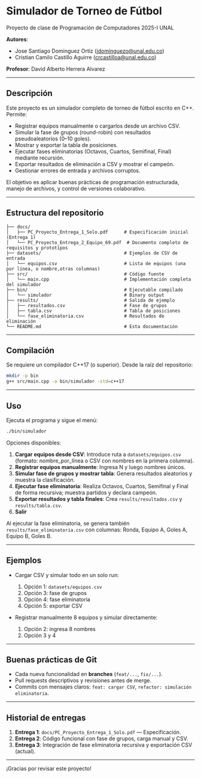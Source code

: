# Simulador de Torneo de Fútbol

Proyecto de clase de Programación de Computadores 2025-I UNAL

**Autores**:

* Jose Santiago Dominguez Ortiz ([jdominguezo@unal.edu.co](mailto:jdominguezo@unal.edu.co))
* Cristian Camilo Castillo Aguirre ([crcastilloa@unal.edu.co](mailto:crcastilloa@unal.edu.co))

**Profesor**: David Alberto Herrera Alvarez

---

## Descripción

Este proyecto es un simulador completo de torneo de fútbol escrito en C++. Permite:

* Registrar equipos manualmente o cargarlos desde un archivo CSV.
* Simular la fase de grupos (round-robin) con resultados pseudoaleatorios (0–10 goles).
* Mostrar y exportar la tabla de posiciones.
* Ejecutar fases eliminatorias (Octavos, Cuartos, Semifinal, Final) mediante recursión.
* Exportar resultados de eliminación a CSV y mostrar el campeón.
* Gestionar errores de entrada y archivos corruptos.

El objetivo es aplicar buenas prácticas de programación estructurada, manejo de archivos, y control de versiones colaborativo.

---

## Estructura del repositorio

```plaintext
├── docs/
│   ├── PC_Proyecto_Entrega_1_Solo.pdf      # Especificación inicial (Entrega 1)
│   └── PC_Proyecto_Entrega_2_Equipo_69.pdf  # Documento completo de requisitos y prototipos
├── datasets/                               # Ejemplos de CSV de entrada
│   └── equipos.csv                         # Lista de equipos (una por línea, o nombre,otras columnas)
├── src/                                    # Código fuente
│   └── main.cpp                            # Implementación completa del simulador
├── bin/                                    # Ejecutable compilado
│   └── simulador                           # Binary output
├── results/                                # Salida de ejemplo
│   ├── resultados.csv                      # Fase de grupos
│   ├── tabla.csv                           # Tabla de posiciones
│   └── fase_eliminatoria.csv               # Resultados de eliminación
└── README.md                               # Esta documentación
```

---

## Compilación

Se requiere un compilador C++17 (o superior). Desde la raíz del repositorio:

```bash
mkdir -p bin
g++ src/main.cpp -o bin/simulador -std=c++17
```

---

## Uso

Ejecuta el programa y sigue el menú:

```bash
./bin/simulador
```

Opciones disponibles:

1. **Cargar equipos desde CSV**: Introduce ruta a `datasets/equipos.csv` (formato: nombre\_por\_línea o CSV con nombres en la primera columna).
2. **Registrar equipos manualmente**: Ingresa N y luego nombres únicos.
3. **Simular fase de grupos y mostrar tabla**: Genera resultados aleatorios y muestra la clasificación.
4. **Ejecutar fase eliminatoria**: Realiza Octavos, Cuartos, Semifinal y Final de forma recursiva; muestra partidos y declara campeón.
5. **Exportar resultados y tabla finales**: Crea `results/resultados.csv` y `results/tabla.csv`.
6. **Salir**

Al ejecutar la fase eliminatoria, se genera también `results/fase_eliminatoria.csv` con columnas: Ronda, Equipo A, Goles A, Equipo B, Goles B.

---

## Ejemplos

* Cargar CSV y simular todo en un solo run:

  1. Opción 1: `datasets/equipos.csv`
  2. Opción 3: fase de grupos
  3. Opción 4: fase eliminatoria
  4. Opción 5: exportar CSV

* Registrar manualmente 8 equipos y simular directamente:

  1. Opción 2: ingresa 8 nombres
  2. Opción 3 y 4

---

## Buenas prácticas de Git

* Cada nueva funcionalidad en **branches** (`feat/...`, `fix/...`).
* Pull requests descriptivos y revisiones antes de merge.
* Commits con mensajes claros: `feat: cargar CSV`, `refactor: simulación eliminatoria`.

---

## Historial de entregas

1. **Entrega 1**: `docs/PC_Proyecto_Entrega_1_Solo.pdf` — Especificación.
2. **Entrega 2**: Código funcional con fase de grupos, carga manual y CSV.
3. **Entrega 3**: Integración de fase eliminatoria recursiva y exportación CSV (actual).

---

¡Gracias por revisar este proyecto!

